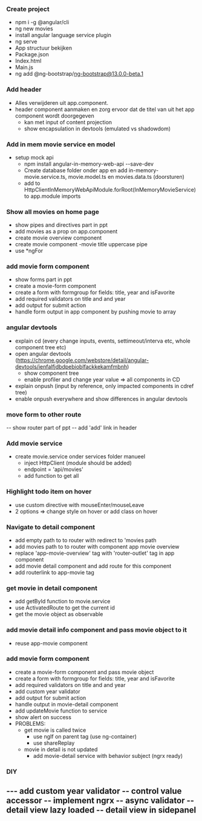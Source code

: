 ### Create project

- npm i -g @angular/cli
- ng new movies
- install angular language service plugin
- ng serve
- App structuur bekijken
- Package.json
- Index.html
- Main.js
- ng add @ng-bootstrap/ng-bootstrap@13.0.0-beta.1


### Add header

- Alles verwijderen uit app.component.
- header component aanmaken en zorg ervoor dat de titel van uit het app component wordt doorgegeven
    - kan met input of content projection
    - show encapsulation in devtools (emulated vs shadowdom)

### Add in mem movie service en model

- setup mock api
    - npm install angular-in-memory-web-api --save-dev
    - Create database folder onder app en add in-memory-movie.service.ts, movie.model.ts en movies.data.ts (doorsturen)
    - add to HttpClientInMemoryWebApiModule.forRoot(InMemoryMovieService) to app.module imports

### Show all movies on home page
- show pipes and directives part in ppt
- add movies as a prop on app.component
- create movie overview component
- create movie component
    -movie title uppercase pipe
- use *ngFor

### add movie form component
- show forms part in ppt
- create a movie-form component
- create a form with formgroup for fields: title, year and isFavorite
- add required validators on title and and year
- add output for submit action
- handle form output in app component by pushing movie to array

### angular devtools
- explain cd (every change inputs, events, settimeout/interva etc, whole component tree etc)
- open angular devtools (https://chrome.google.com/webstore/detail/angular-devtools/ienfalfjdbdpebioblfackkekamfmbnh)
    - show component tree
    - enable profiler and change year value => all components in CD
- explain onpush (input by reference, only impacted components in cdref tree)
- enable onpush everywhere and show differences in angular devtools




### move form to other route
-- show router part of ppt
-- add 'add' link in header




### Add movie service

- create movie.service onder services folder manueel
    - inject HttpClient (module should be added)
    - endpoint = 'api/movies'
    - add function to get all


### Highlight todo item on hover
- use custom directive with mouseEnter/mouseLeave
- 2 options => change style on hover or add class on hover

### Navigate to detail component
- add empty path to to router with redirect to 'movies path
- add movies path to to router with component app movie overview
- replace 'app-movie-overview' tag with 'router-outlet' tag in app component
- add movie detail component and add route for this component
- add routerlink to app-movie tag

### get movie in detail component
- add getById function to movie.service
- use ActivatedRoute to get the current id
- get the movie object as observable

### add movie detail info component and pass movie object to it
- reuse app-movie component

### add movie form component
- create a movie-form component and pass movie object
- create a form with formgroup for fields: title, year and isFavorite
- add required validators on title and and year
- add custom year validator
- add output for submit action
- handle output in movie-detail component
- add updateMovie function to service
- show alert on success
- PROBLEMS: 
    - get movie is called twice
        - use ngIf on parent tag (use ng-container)
        - use shareReplay
    - movie in detail is not updated
        - add movie-detail service with behavior subject (ngrx ready)

### DIY
 --- add custom year validator
 -- control value accessor
 -- implement ngrx
 -- async validator
 -- detail view lazy loaded
 -- detail view in sidepanel
 --


